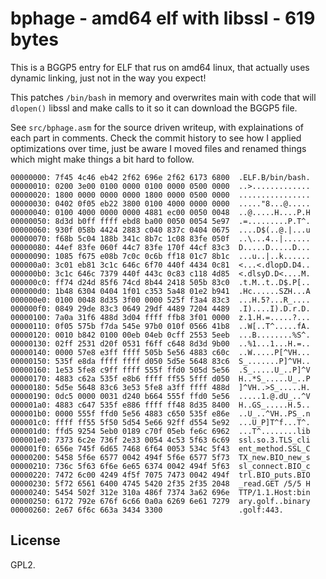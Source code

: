 # bphage - amd64 elf with libssl - 619 bytes

This is a BGGP5 entry for ELF that rus on amd64 linux, that actually uses
dynamic linking, just not in the way you expect!

This patches `/bin/bash` in memory and overwrites main with code that will 
`dlopen()` libssl and make calls to it so it can download the BGGP5 file.

See `src/bphage.asm` for the source driven writeup, with explainations of each
part in comments.
Check the commit history to see how I applied optimizations over time, just be
aware I moved files and renamed things which might make things a bit hard to
follow.

```
00000000: 7f45 4c46 eb42 2f62 696e 2f62 6173 6800  .ELF.B/bin/bash.
00000010: 0200 3e00 0100 0000 0100 0000 0500 0000  ..>.............
00000020: 1800 0000 0000 0000 1800 0000 0500 0000  ................
00000030: 0402 0f05 eb22 3800 0100 4000 0000 0000  ....."8...@.....
00000040: 0100 4000 0000 0000 4881 ec00 0050 0048  ..@.....H....P.H
00000050: 8d3d b0ff ffff ebd8 ba00 0050 0054 5e97  .=.........P.T^.
00000060: 930f 058b 4424 2883 c040 837c 0404 0675  ....D$(..@.|...u
00000070: f68b 5c04 188b 341c 8b7c 1c08 83fe 050f  ..\...4..|......
00000080: 44ef 83fe 060f 44c7 83fe 170f 44cf 83c3  D.....D.....D...
00000090: 1085 f675 e08b 7c0c 0c6b ff18 01c7 8b1c  ...u..|..k......
000000a0: 3c01 eb81 3c1c 646c 6f70 440f 4434 0c81  <...<.dlopD.D4..
000000b0: 3c1c 646c 7379 440f 443c 0c83 c118 4d85  <.dlsyD.D<....M.
000000c0: ff74 d24d 85f6 74cd 8b44 2418 505b 83c0  .t.M..t..D$.P[..
000000d0: 1b48 6304 0404 1f01 c353 5a48 01e2 b941  .Hc......SZH...A
000000e0: 0100 0048 8d35 3f00 0000 525f f3a4 83c3  ...H.5?...R_....
000000f0: 0849 29de 83c3 0649 29df 4489 7204 4489  .I)....I).D.r.D.
00000100: 7a0a 31f6 488d 3d04 ffff ffb8 3f01 0000  z.1.H.=.....?...
00000110: 0f05 575b f7da 545e 97b0 010f 0566 41b8  ..W[..T^.....fA.
00000120: 0010 b842 0100 00eb 04eb 0cff 2553 5eeb  ...B........%S^.
00000130: 02ff 2531 d20f 0531 f6ff c648 8d3d 9b00  ..%1...1...H.=..
00000140: 0000 57e8 e3ff ffff 505b 5e56 4883 c60c  ..W.....P[^VH...
00000150: 535f e8da ffff ffff d050 5d5e 5648 83c6  S_.......P]^VH..
00000160: 1e53 5fe8 c9ff ffff 555f ffd0 505d 5e56  .S_.....U_..P]^V
00000170: 4883 c62a 535f e8b6 ffff ff55 5fff d050  H..*S_.....U_..P
00000180: 5d5e 5648 83c6 3e53 5fe8 a3ff ffff 488d  ]^VH..>S_.....H.
00000190: 0dc5 0000 0031 d240 b664 555f ffd0 5e56  .....1.@.dU_..^V
000001a0: 4883 c647 535f e886 ffff ff48 8d35 8400  H..GS_.....H.5..
000001b0: 0000 555f ffd0 5e56 4883 c650 535f e86e  ..U_..^VH..PS_.n
000001c0: ffff ff55 5f50 5d54 5e66 92ff d554 5e92  ...U_P]T^f...T^.
000001d0: ffd5 9254 5eb0 0189 c70f 05eb fe6c 6962  ...T^........lib
000001e0: 7373 6c2e 736f 2e33 0054 4c53 5f63 6c69  ssl.so.3.TLS_cli
000001f0: 656e 745f 6d65 7468 6f64 0053 534c 5f43  ent_method.SSL_C
00000200: 5458 5f6e 6577 0042 494f 5f6e 6577 5f73  TX_new.BIO_new_s
00000210: 736c 5f63 6f6e 6e65 6374 0042 494f 5f63  sl_connect.BIO_c
00000220: 7472 6c00 4249 4f5f 7075 7473 0042 494f  trl.BIO_puts.BIO
00000230: 5f72 6561 6400 4745 5420 2f35 2f35 2048  _read.GET /5/5 H
00000240: 5454 502f 312e 310a 486f 7374 3a62 696e  TTP/1.1.Host:bin
00000250: 6172 792e 676f 6c66 0a0a 6269 6e61 7279  ary.golf..binary
00000260: 2e67 6f6c 663a 3434 3300                 .golf:443.
```

## License

GPL2.
